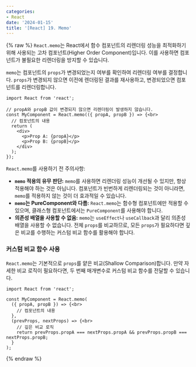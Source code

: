 ```yaml
---
categories:
- React
date: '2024-01-15'
title: '[React] 19. Memo'
---
```


{% raw %}
`React.memo`는 React에서 함수 컴포넌트의 리렌더링 성능을 최적화하기 위해 사용되는 고차 컴포넌트(Higher Order Component)입니다. 이를 사용하면 컴포넌트가 불필요한 리렌더링을 방지할 수 있습니다.

`memo`는 컴포넌트의 `props`가 변경되었는지 여부를 확인하여 리렌더링 여부를 결정합니다. `props`가 변경되지 않으면 이전에 렌더링된 결과를 재사용하고, 변경되었으면 컴포넌트를 리렌더링합니다.

```
import React from 'react';

// propA와 propB 값이 변경되지 않으면 리렌더링이 발생하지 않습니다.
const MyComponent = React.memo(({ propA, propB }) => {<br>
  // 컴포넌트의 내용
  return (
    <div>
      <p>Prop A: {propA}</p>
      <p>Prop B: {propB}</p>
    </div>
  );
});
```

`React.memo`를 사용하기 전 주의사항:

- **`memo` 적용의 유무 판단:** `memo`를 사용하면 리렌더링 성능이 개선될 수 있지만, 항상 적용해야 하는 것은 아닙니다. 컴포넌트가 빈번하게 리렌더링되는 것이 아니라면, `memo`를 적용하지 않는 것이 더 효과적일 수 있습니다.
- **`memo`는 PureComponent와 다름:** `React.memo`는 함수형 컴포넌트에만 적용할 수 있으며, 클래스형 컴포넌트에서는 `PureComponent`를 사용해야 합니다.
- **의존성 배열을 사용할 수 없음:** `memo`는 `useEffect`나 `useCallback`과 달리 의존성 배열을 사용할 수 없습니다. 전체 `props`를 비교하므로, 모든 `props`가 필요하다면 깊은 비교를 수행하는 커스텀 비교 함수를 활용해야 합니다.

### 커스텀 비교 함수 사용
`React.memo`는 기본적으로 `props`를 얕은 비교(Shallow Comparison)합니다. 만약 자세한 비교 로직이 필요하다면, 두 번째 매개변수로 커스텀 비교 함수를 전달할 수 있습니다.

```
import React from 'react';

const MyComponent = React.memo(
  ({ propA, propB }) => {<br>
    // 컴포넌트의 내용
  },
  (prevProps, nextProps) => {<br>
    // 깊은 비교 로직
    return prevProps.propA === nextProps.propA && prevProps.propB === nextProps.propB;
  }
);
```
{% endraw %}